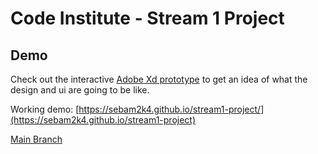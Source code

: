 # Code Institute - Stream 1 Project

## Demo

Check out the interactive [Adobe Xd prototype](https://xd.adobe.com/view/d2c984c5-1fc0-49ce-b6e2-c75375493a07/) to get an idea of what the design and ui are going to be like.

Working demo:  [https://sebam2k4.github.io/stream1-project/](https://sebam2k4.github.io/stream1-project)

[Main Branch](https://github.com/sebam2k4/stream1-project)
